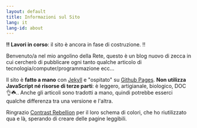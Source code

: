 ```yaml
---
layout: default
title: Informazioni sul Sito
lang: it
lang-id: about
---
```



**‼️  Lavori in corso**: il sito è ancora in fase di costruzione. ‼️


Benvenuto/a nel mio angolino della Rete, questo è un blog nuovo di zecca
in cui cercherò di pubblicare ogni tanto qualche articolo di
tecnologia/computer/programmazione ecc...

Il sito è **fatto a mano** con [Jekyll](https://jekyllrb.com/) e "ospitato"
su [Github Pages](https://pages.github.com/). **Non utilizza JavaScript né
risorse di terze parti**: è leggero, artigianale, biologico, DOC 👌☘️.. Anche
gli articoli sono tradotti a mano, quindi potrebbe esserci qualche differenza
tra una versione e l'altra.


Ringrazio [Contrast Rebellion](https://contrastrebellion.com/) per il loro
schema di colori, che ho riutilizzato qua e là, sperando di creare delle pagine
leggibili.
